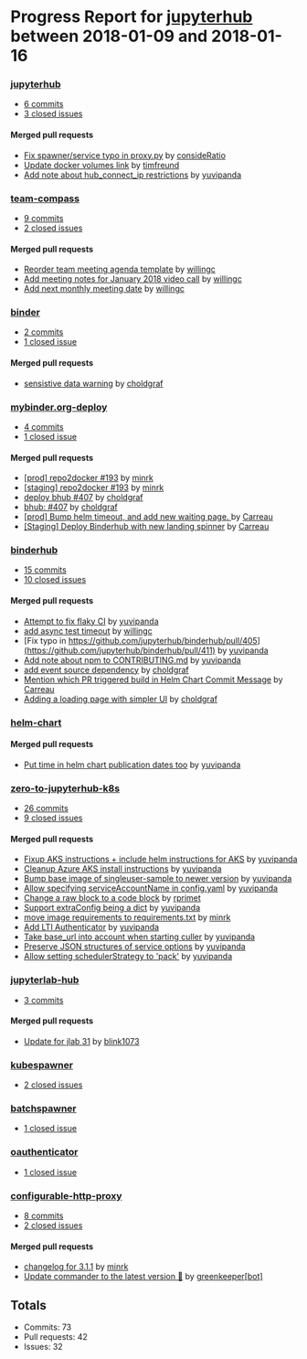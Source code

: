 # Progress Report for [jupyterhub](https://github.com/jupyterhub) between 2018-01-09 and 2018-01-16

### [jupyterhub](https://github.com/jupyterhub/jupyterhub)
-  [6 commits](https://github.com/jupyterhub/jupyterhub/compare/master@%7B1515484800%7D...master@%7B1516089600%7D)
-  [3 closed issues](https://github.com/jupyterhub/jupyterhub/issues?utf8=%E2%9C%93&q=is%3Aissue%20closed%3A2018-01-09..2018-01-16)

#### Merged pull requests
- [Fix spawner/service typo in proxy.py](https://github.com/jupyterhub/jupyterhub/pull/1621) by [consideRatio](https://github.com/consideRatio)
- [Update docker volumes link](https://github.com/jupyterhub/jupyterhub/pull/1619) by [timfreund](https://github.com/timfreund)
- [Add note about hub_connect_ip restrictions](https://github.com/jupyterhub/jupyterhub/pull/1615) by [yuvipanda](https://github.com/yuvipanda)

### [team-compass](https://github.com/jupyterhub/team-compass)
-  [9 commits](https://github.com/jupyterhub/team-compass/compare/master@%7B1515484800%7D...master@%7B1516089600%7D)
-  [2 closed issues](https://github.com/jupyterhub/team-compass/issues?utf8=%E2%9C%93&q=is%3Aissue%20closed%3A2018-01-09..2018-01-16)

#### Merged pull requests
- [Reorder team meeting agenda template](https://github.com/jupyterhub/team-compass/pull/19) by [willingc](https://github.com/willingc)
- [Add meeting notes for January 2018 video call](https://github.com/jupyterhub/team-compass/pull/17) by [willingc](https://github.com/willingc)
- [Add next monthly meeting date](https://github.com/jupyterhub/team-compass/pull/16) by [willingc](https://github.com/willingc)

### [binder](https://github.com/jupyterhub/binder)
-  [2 commits](https://github.com/jupyterhub/binder/compare/master@%7B1515484800%7D...master@%7B1516089600%7D)
-  [1 closed issue](https://github.com/jupyterhub/binder/issues?utf8=%E2%9C%93&q=is%3Aissue%20closed%3A2018-01-09..2018-01-16)

#### Merged pull requests
- [sensistive data warning](https://github.com/jupyterhub/binder/pull/59) by [choldgraf](https://github.com/choldgraf)

### [mybinder.org-deploy](https://github.com/jupyterhub/mybinder.org-deploy)
-  [4 commits](https://github.com/jupyterhub/mybinder.org-deploy/compare/master@%7B1515484800%7D...master@%7B1516089600%7D)
-  [1 closed issue](https://github.com/jupyterhub/mybinder.org-deploy/issues?utf8=%E2%9C%93&q=is%3Aissue%20closed%3A2018-01-09..2018-01-16)

#### Merged pull requests
- [[prod] repo2docker #193](https://github.com/jupyterhub/mybinder.org-deploy/pull/282) by [minrk](https://github.com/minrk)
- [[staging] repo2docker #193](https://github.com/jupyterhub/mybinder.org-deploy/pull/281) by [minrk](https://github.com/minrk)
- [deploy bhub #407](https://github.com/jupyterhub/mybinder.org-deploy/pull/280) by [choldgraf](https://github.com/choldgraf)
- [bhub: #407](https://github.com/jupyterhub/mybinder.org-deploy/pull/279) by [choldgraf](https://github.com/choldgraf)
- [[prod] Bump helm timeout, and add new waiting page. ](https://github.com/jupyterhub/mybinder.org-deploy/pull/277) by [Carreau](https://github.com/Carreau)
- [[Staging] Deploy Binderhub with new landing spinner](https://github.com/jupyterhub/mybinder.org-deploy/pull/276) by [Carreau](https://github.com/Carreau)

### [binderhub](https://github.com/jupyterhub/binderhub)
-  [15 commits](https://github.com/jupyterhub/binderhub/compare/master@%7B1515484800%7D...master@%7B1516089600%7D)
-  [10 closed issues](https://github.com/jupyterhub/binderhub/issues?utf8=%E2%9C%93&q=is%3Aissue%20closed%3A2018-01-09..2018-01-16)

#### Merged pull requests
- [Attempt to fix flaky CI](https://github.com/jupyterhub/binderhub/pull/413) by [yuvipanda](https://github.com/yuvipanda)
- [add async test timeout](https://github.com/jupyterhub/binderhub/pull/412) by [willingc](https://github.com/willingc)
- [Fix typo in https://github.com/jupyterhub/binderhub/pull/405](https://github.com/jupyterhub/binderhub/pull/411) by [yuvipanda](https://github.com/yuvipanda)
- [Add note about npm to CONTRIBUTING.md](https://github.com/jupyterhub/binderhub/pull/409) by [yuvipanda](https://github.com/yuvipanda)
- [add event source dependency](https://github.com/jupyterhub/binderhub/pull/407) by [choldgraf](https://github.com/choldgraf)
- [Mention which PR triggered build in Helm Chart Commit Message](https://github.com/jupyterhub/binderhub/pull/405) by [Carreau](https://github.com/Carreau)
- [Adding a loading page with simpler UI](https://github.com/jupyterhub/binderhub/pull/384) by [choldgraf](https://github.com/choldgraf)

### [helm-chart](https://github.com/jupyterhub/helm-chart)

#### Merged pull requests
- [Put time in helm chart publication dates too](https://github.com/jupyterhub/helm-chart/pull/92) by [yuvipanda](https://github.com/yuvipanda)

### [zero-to-jupyterhub-k8s](https://github.com/jupyterhub/zero-to-jupyterhub-k8s)
-  [26 commits](https://github.com/jupyterhub/zero-to-jupyterhub-k8s/compare/master@%7B1515484800%7D...master@%7B1516089600%7D)
-  [9 closed issues](https://github.com/jupyterhub/zero-to-jupyterhub-k8s/issues?utf8=%E2%9C%93&q=is%3Aissue%20closed%3A2018-01-09..2018-01-16)

#### Merged pull requests
- [Fixup AKS instructions + include helm instructions for AKS](https://github.com/jupyterhub/zero-to-jupyterhub-k8s/pull/412) by [yuvipanda](https://github.com/yuvipanda)
- [Cleanup Azure AKS install instructions](https://github.com/jupyterhub/zero-to-jupyterhub-k8s/pull/411) by [yuvipanda](https://github.com/yuvipanda)
- [Bump base image of singleuser-sample to newer version](https://github.com/jupyterhub/zero-to-jupyterhub-k8s/pull/406) by [yuvipanda](https://github.com/yuvipanda)
- [Allow specifying serviceAccountName in config.yaml](https://github.com/jupyterhub/zero-to-jupyterhub-k8s/pull/405) by [yuvipanda](https://github.com/yuvipanda)
- [Change a raw block to a code block](https://github.com/jupyterhub/zero-to-jupyterhub-k8s/pull/400) by [rprimet](https://github.com/rprimet)
- [Support extraConfig being a dict](https://github.com/jupyterhub/zero-to-jupyterhub-k8s/pull/398) by [yuvipanda](https://github.com/yuvipanda)
- [move image requirements to requirements.txt](https://github.com/jupyterhub/zero-to-jupyterhub-k8s/pull/396) by [minrk](https://github.com/minrk)
- [Add LTI Authenticator](https://github.com/jupyterhub/zero-to-jupyterhub-k8s/pull/389) by [yuvipanda](https://github.com/yuvipanda)
- [Take base_url into account when starting culler](https://github.com/jupyterhub/zero-to-jupyterhub-k8s/pull/387) by [yuvipanda](https://github.com/yuvipanda)
- [Preserve JSON structures of service options](https://github.com/jupyterhub/zero-to-jupyterhub-k8s/pull/385) by [yuvipanda](https://github.com/yuvipanda)
- [Allow setting schedulerStrategy to 'pack'](https://github.com/jupyterhub/zero-to-jupyterhub-k8s/pull/384) by [yuvipanda](https://github.com/yuvipanda)

### [jupyterlab-hub](https://github.com/jupyterhub/jupyterlab-hub)
-  [3 commits](https://github.com/jupyterhub/jupyterlab-hub/compare/master@%7B1515484800%7D...master@%7B1516089600%7D)

#### Merged pull requests
- [Update for jlab 31](https://github.com/jupyterhub/jupyterlab-hub/pull/33) by [blink1073](https://github.com/blink1073)

### [kubespawner](https://github.com/jupyterhub/kubespawner)
-  [2 closed issues](https://github.com/jupyterhub/kubespawner/issues?utf8=%E2%9C%93&q=is%3Aissue%20closed%3A2018-01-09..2018-01-16)

### [batchspawner](https://github.com/jupyterhub/batchspawner)
-  [1 closed issue](https://github.com/jupyterhub/batchspawner/issues?utf8=%E2%9C%93&q=is%3Aissue%20closed%3A2018-01-09..2018-01-16)

### [oauthenticator](https://github.com/jupyterhub/oauthenticator)
-  [1 closed issue](https://github.com/jupyterhub/oauthenticator/issues?utf8=%E2%9C%93&q=is%3Aissue%20closed%3A2018-01-09..2018-01-16)

### [configurable-http-proxy](https://github.com/jupyterhub/configurable-http-proxy)
-  [8 commits](https://github.com/jupyterhub/configurable-http-proxy/compare/master@%7B1515484800%7D...master@%7B1516089600%7D)
-  [2 closed issues](https://github.com/jupyterhub/configurable-http-proxy/issues?utf8=%E2%9C%93&q=is%3Aissue%20closed%3A2018-01-09..2018-01-16)

#### Merged pull requests
- [changelog for 3.1.1](https://github.com/jupyterhub/configurable-http-proxy/pull/147) by [minrk](https://github.com/minrk)
- [Update commander to the latest version 🚀](https://github.com/jupyterhub/configurable-http-proxy/pull/146) by [greenkeeper[bot]](https://github.com/apps/greenkeeper)

## Totals
- Commits: 73
- Pull requests: 42
- Issues: 32

